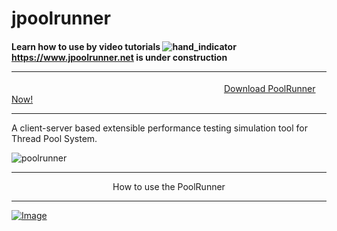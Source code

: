 # jpoolrunner 
#### Learn how to use by video tutorials ![hand_indicator](https://user-images.githubusercontent.com/108230246/189908783-7740c721-a59c-4c61-89c0-165e4ed53e2d.gif) <a href="https://www.jpoolrunner.net">https://www.jpoolrunner.net is under construction</a> <hr>
&emsp;&emsp;&emsp;&emsp;&emsp;&emsp;&emsp;&emsp;&emsp;&emsp;&emsp;&emsp;&emsp;&emsp;&emsp;&emsp;&emsp;&emsp;&emsp;&emsp;&emsp;&emsp;&emsp;&emsp;
 <a href="https://github.com/user-attachments/files/18772054/PoolRunner.zip">Download PoolRunner Now!</a> 
 <hr>
A client-server based extensible performance testing simulation tool for Thread Pool System.

![poolrunner](https://user-images.githubusercontent.com/108230246/189495284-322dff07-8973-4030-8215-039a9416504a.jpg)

<hr>

 <p align="center">How to use the PoolRunner</p>
 <hr> 
 
[![Image](https://github.com/user-attachments/assets/e0aaf8cd-6b14-4034-b394-def567e3fb7f)](https://drive.google.com/file/d/1slxa8KnF4hhyADOuOoBbM3ZRI0mXEHP2/view?usp=drive_link)






